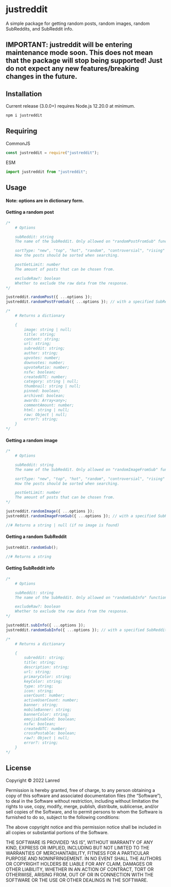 
# justreddit

A simple package for getting random posts, random images, random SubReddits, and SubReddit info.

## IMPORTANT: justreddit will be entering maintenance mode soon. This does not mean that the package will stop being supported! Just do not expect any new features/breaking changes in the future.

## Installation

Current release (3.0.0+) requires Node.js 12.20.0 at minimum.
```sh
npm i justreddit
```

## Requiring
CommonJS
```js
const justreddit = require("justreddit");
```

ESM
```js
import justreddit from "justreddit";
```

## Usage
#### Note: options are in dictionary form.

#### Getting a random post
```js
/*
    # Options

    subReddit: string
    The name of the SubReddit. Only allowed on "randomPostFromSub" function.

    sortType: "new", "top", "hot", "random", "controversial", "rising"
    How the posts should be sorted when searching.

    postGetLimit: number
    The amount of posts that can be chosen from.

    excludeRaw?: boolean
    Whether to exclude the raw data from the response.
*/

justreddit.randomPost({ ...options });
justreddit.randomPostFromSub({ ...options }); // with a specified SubReddit

/*
    # Returns a dictionary

    {
        image: string | null;
        title: string;
        content: string;
        url: string;
        subreddit: string;
        author: string;
        upvotes: number;
        downvotes: number;
        upvoteRatio: number;
        nsfw: boolean;
        createdUTC: number;
        category: string | null;
        thumbnail: string | null;
        pinned: boolean;
        archived: boolean;
        awards: Array<any>;
        commentAmount: number;
        html: string | null;
        raw: Object | null;
        error?: string;
    }
*/
```

#### Getting a random image
```js
/*
    # Options

    subReddit: string
    The name of the SubReddit. Only allowed on "randomImageFromSub" function.

    sortType: "new", "top", "hot", "random", "controversial", "rising"
    How the posts should be sorted when searching.

    postGetLimit: number
    The amount of posts that can be chosen from.
*/

justreddit.randomImage({ ...options });
justreddit.randomImageFromSub({ ...options }); // with a specified SubReddit

//# Returns a string | null (if no image is found)
```

#### Getting a random SubReddit
```js
justreddit.randomSub();

//# Returns a string
```

#### Getting SubReddit info
```js
/*
    # Options

    subReddit: string
    The name of the SubReddit. Only allowed on "randomSubInfo" function.

    excludeRaw?: boolean
    Whether to exclude the raw data from the response.
*/

justreddit.subInfo({ ...options });
justreddit.randomSubInfo({ ...options }); // with a specified SubReddit

/*
    # Returns a dictionary

    {
        subreddit: string;
        title: string;
        description: string;
        url: string;
        primaryColor: string;
        keyColor: string;
        type: string;
        icon: string;
        userCount: number;
        activeUserCount: number;
        banner: string;
        mobileBanner: string;
        bannerColor: string;
        emojisEnabled: boolean;
        nsfw: boolean;
        createdUTC: number;
        crossPostable: boolean;
        raw?: Object | null;
        error?: string;
    }
*/
```

## License

Copyright © 2022 Lanred

Permission is hereby granted, free of charge, to any person obtaining a copy of this software and associated documentation files (the “Software”), to deal in the Software without restriction, including without limitation the rights to use, copy, modify, merge, publish, distribute, sublicense, and/or sell copies of the Software, and to permit persons to whom the Software is furnished to do so, subject to the following conditions:

The above copyright notice and this permission notice shall be included in all copies or substantial portions of the Software.

THE SOFTWARE IS PROVIDED “AS IS”, WITHOUT WARRANTY OF ANY KIND, EXPRESS OR IMPLIED, INCLUDING BUT NOT LIMITED TO THE WARRANTIES OF MERCHANTABILITY, FITNESS FOR A PARTICULAR PURPOSE AND NONINFRINGEMENT. IN NO EVENT SHALL THE AUTHORS OR COPYRIGHT HOLDERS BE LIABLE FOR ANY CLAIM, DAMAGES OR OTHER LIABILITY, WHETHER IN AN ACTION OF CONTRACT, TORT OR OTHERWISE, ARISING FROM, OUT OF OR IN CONNECTION WITH THE SOFTWARE OR THE USE OR OTHER DEALINGS IN THE SOFTWARE.
